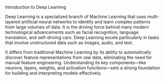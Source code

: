 Introduction to Deep Learning

Deep Learning is a specialized branch of Machine Learning that uses multi-layered artificial neural networks to identify and learn complex patterns from large volumes of data. It is the driving force behind many modern technological advancements such as facial recognition, language translation, and self-driving cars. Deep Learning excels particularly in tasks that involve unstructured data such as images, audio, and text.

It differs from traditional Machine Learning by its ability to automatically discover feature representations from raw data, eliminating the need for manual feature engineering. Understanding its key components—like neurons, layers, weights, and activation functions—sets a strong foundation for building and interpreting models effectively.